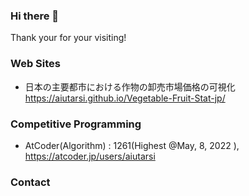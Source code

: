 ### Hi there 👋

Thank your for your visiting!

### Web Sites

- 日本の主要都市における作物の卸売市場価格の可視化
  https://aiutarsi.github.io/Vegetable-Fruit-Stat-jp/

### Competitive Programming

- AtCoder(Algorithm) : 1261(Highest @May, 8, 2022 ), https://atcoder.jp/users/aiutarsi

### Contact

<!--
**aiutarsi/aiutarsi** is a ✨ _special_ ✨ repository because its `README.md` (this file) appears on your GitHub profile.

Here are some ideas to get you started:

- 🔭 I’m currently working on ...
- 🌱 I’m currently learning ...
- 👯 I’m looking to collaborate on ...
- 🤔 I’m looking for help with ...
- 💬 Ask me about ...
- 📫 How to reach me: ...
- 😄 Pronouns: ...
- ⚡ Fun fact: ...
-->
